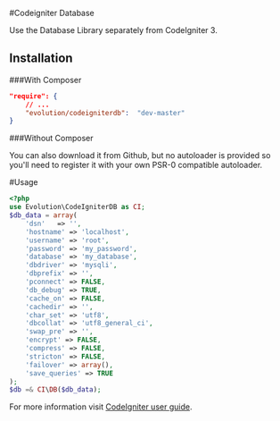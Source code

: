 #Codeigniter Database

Use the Database Library separately from CodeIgniter 3.

## Installation

###With Composer
```json
"require": {
    // ...
    "evolution/codeigniterdb":  "dev-master"
}
```

###Without Composer

You can also download it from Github, but no autoloader is provided so you'll need to register it with your own PSR-0 compatible autoloader.

#Usage
```php
<?php
use Evolution\CodeIgniterDB as CI;
$db_data = array(
	'dsn'	=> '',
	'hostname' => 'localhost',
	'username' => 'root',
	'password' => 'my_password',
	'database' => 'my_database',
	'dbdriver' => 'mysqli',
	'dbprefix' => '',
	'pconnect' => FALSE,
	'db_debug' => TRUE,
	'cache_on' => FALSE,
	'cachedir' => '',
	'char_set' => 'utf8',
	'dbcollat' => 'utf8_general_ci',
	'swap_pre' => '',
	'encrypt' => FALSE,
	'compress' => FALSE,
	'stricton' => FALSE,
	'failover' => array(),
	'save_queries' => TRUE
);
$db =& CI\DB($db_data);
```
For more information visit <a href="http://www.codeigniter.com/userguide3/database/index.html">CodeIgniter user guide</a>.
